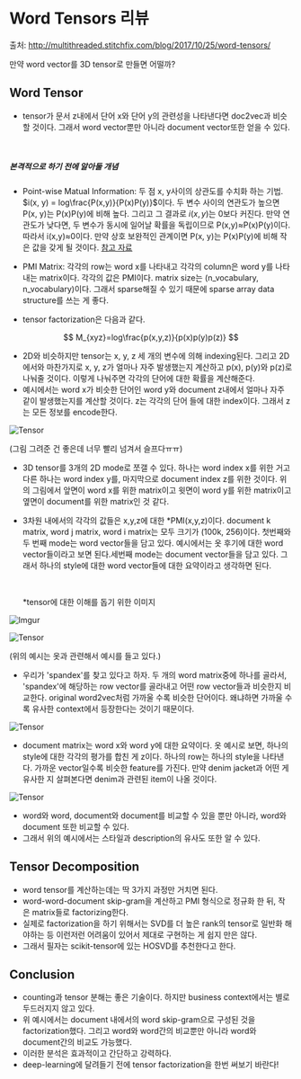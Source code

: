 # Word Tensors 리뷰

출처: http://multithreaded.stitchfix.com/blog/2017/10/25/word-tensors/



만약 word vector를 3D tensor로 만들면 어떨까?



## Word Tensor

- tensor가 문서 z내에서 단어 x와 단어 y의 관련성을 나타낸다면 doc2vec과 비슷할 것이다. 그래서 word vector뿐만 아니라 document vector또한 얻을 수 있다.

  ​

##### 본격적으로 하기 전에 알아둘 개념

- Point-wise MatuaI Information: 두 점 x, y사이의 상관도를 수치화 하는 기법. $i(x, y) = log\frac{P(x,y)}{P(x)P(y)}$이다. 두 변수 사이의 연관도가 높으면 P(x, y)는 P(x)P(y)에 비해 높다. 그리고 그 결과로 $i(x,y)$는  0보다 커진다. 만약 연관도가 낮다면, 두 변수가 동시에 일어날 확률을 독립이므로 P(x,y)$\approx$P(x)P(y)이다. 따라서 i(x,y)$\approx$0이다.  만약 상호 보완적인 관계이면 P(x, y)는 P(x)P(y)에 비해 작은 값을 갖게 될 것이다. [참고 자료](https://www.slideshare.net/RetrieverJo/pmi-twitter-57723391)
- PMI Matrix: 각각의 row는 word x를 나타내고 각각의 column은 word y를 나타내는 matrix이다. 각각의 값은 PMI이다. matrix size는 (n_vocabulary, n_vocabulary)이다. 그래서 sparse해질 수 있기 때문에 sparse array data structure를 쓰는 게 좋다.



- tensor factorization은 다음과 같다.

$$
M_{xyz}=log\frac{p(x,y,z)}{p(x)p(y)p(z)}
$$

- 2D와 비슷하지만 tensor는 x, y, z 세 개의 변수에 의해 indexing된다. 그리고 2D에서와 마찬가지로 x, y, z가 얼마나 자주 발생했는지 계산하고 p(x), p(y)와 p(z)로 나눠줄 것이다.  이렇게 나눠주면 각각의 단어에 대한 확률을 계산해준다.
- 예시에서는 word x가 비슷한 단어인 word y와 document z내에서 얼마나 자주  같이 발생했는지를 계산할 것이다. z는 각각의 단어 들에 대한 index이다. 그래서 z는 모든 정보를 encode한다.



![Tensor](http://multithreaded.stitchfix.com/assets/posts/2017-10-25-word-tensors/tensor_01.gif)



(그림 그려준 건 좋은데 너무 빨리 넘겨서 슬프다ㅠㅠ)

- 3D tensor를 3개의 2D mode로 쪼갤 수 있다.  하나는 word index x를 위한 거고 다른 하나는 word index y를, 마지막으로 document index z를 위한 것이다. 위의 그림에서 앞면이 word x를 위한 matrix이고 윗면이 word y를 위한 matrix이고 옆면이 document를 위한 matrix인 것 같다.


- 3차원 내에서의 각각의 값들은 x,y,z에 대한 *PMI(x,y,z)이다. document k matrix, word j matrix, word i matrix는 모두 크기가 (100k, 256)이다. 첫번째와 두 번째 mode는 word vector들을 담고 있다. 예시에서는 옷 후기에 대한 word vector들이라고 보면 된다.세번째 mode는 document vector들을 담고 있다. 그래서 하나의 style에 대한 word vector들에 대한 요약이라고 생각하면 된다.

  ​

  *tensor에 대한 이해를 돕기 위한 이미지

![Imgur](https://i.imgur.com/WWt8Qp4.png)





![Tensor](http://multithreaded.stitchfix.com/assets/posts/2017-10-25-word-tensors/tensor_02.gif)

(위의 예시는 옷과 관련해서 예시를 들고 있다.)

- 우리가 'spandex'를 찾고 있다고 하자. 두 개의 word matrix중에 하나를 골라서, 'spandex'에 해당하는 row vector를 골라내고 어떤 row vector들과 비슷한지 비교한다. original word2vec처럼 가까울 수록 비슷한 단어이다. 왜냐하면 가까울 수록 유사한 context에서 등장한다는 것이기 때문이다.



![Tensor](http://multithreaded.stitchfix.com/assets/posts/2017-10-25-word-tensors/tensor_03.gif)

- document matrix는 word x와 word y에 대한 요약이다. 옷 예시로 보면, 하나의  style에 대한 각각의 평가를 합친 게 z이다. 하나의 row는 하나의 style을 나타낸다. 가까운 vector일수록 비슷한 feature를 가진다. 만약 denim jacket과 어떤 게 유사한 지 살펴본다면 denim과 관련된 item이 나올 것이다.



![Tensor](http://multithreaded.stitchfix.com/assets/posts/2017-10-25-word-tensors/tensor_04.gif)

- word와 word, document와 document를 비교할 수 있을 뿐만 아니라, word와 document 또한 비교할 수 있다. 
- 그래서 위의 예시에서는 스타일과 description의 유사도 또한 알 수 있다.



## Tensor Decomposition

- word tensor를 계산하는데는 딱 3가지 과정만 거치면 된다.
- word-word-document skip-gram을 계산하고 PMI 형식으로 정규화 한 뒤, 작은 matrix들로 factorizing한다.
- 실제로 factorization을 하기 위해서는 SVD를 더 높은 rank의 tensor로 일반화 해야하는 등 이런저런 어려움이 있어서 제대로 구현하는 게 쉽지 만은 않다.
- 그래서 필자는 scikit-tensor에 있는 HOSVD를 추천한다고 한다.



## Conclusion

- counting과 tensor 분해는 좋은 기술이다. 하지만 business context에서는 별로 두드러지지 않고 있다.
- 위 예시에서는 document 내에서의  word skip-gram으로 구성된 것을 factorization했다. 그리고 word와 word간의 비교뿐만 아니라 word와 document간의 비교도 가능했다.
- 이러한 분석은 효과적이고 간단하고 강력하다.
- deep-learning에 달려들기 전에 tensor factorization을 한번 써보기 바란다!

